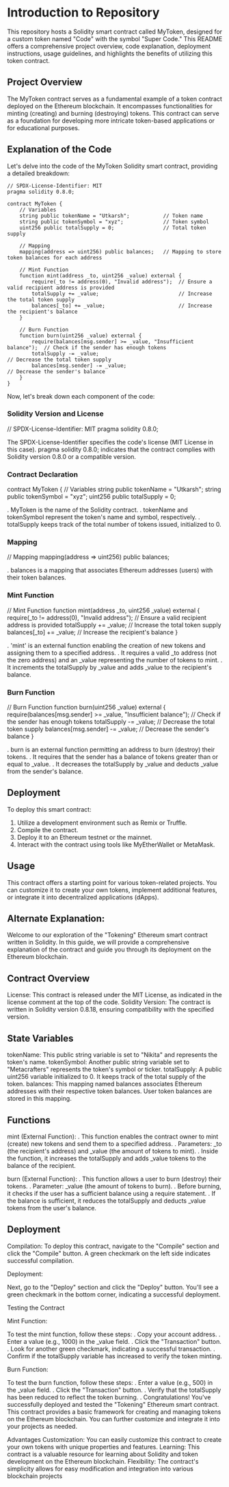 # Introduction to Repository

This repository hosts a Solidity smart contract called MyToken, designed for a custom token named "Code" with the symbol "Super Code." This README offers a comprehensive project overview, code explanation, deployment instructions, usage guidelines, and highlights the benefits of utilizing this token contract.

## Project Overview

The MyToken contract serves as a fundamental example of a token contract deployed on the Ethereum blockchain. It encompasses functionalities for minting (creating) and burning (destroying) tokens. This contract can serve as a foundation for developing more intricate token-based applications or for educational purposes.

## Explanation of the Code

Let's delve into the code of the MyToken Solidity smart contract, providing a detailed breakdown:

```
// SPDX-License-Identifier: MIT
pragma solidity 0.8.0;

contract MyToken {
    // Variables
    string public tokenName = "Utkarsh";           // Token name
    string public tokenSymbol = "xyz";             // Token symbol
    uint256 public totalSupply = 0;                // Total token supply

    // Mapping
    mapping(address => uint256) public balances;   // Mapping to store token balances for each address

    // Mint Function
    function mint(address _to, uint256 _value) external {
        require(_to != address(0), "Invalid address");  // Ensure a valid recipient address is provided
        totalSupply += _value;                          // Increase the total token supply
        balances[_to] += _value;                        // Increase the recipient's balance
    }

    // Burn Function
    function burn(uint256 _value) external {
        require(balances[msg.sender] >= _value, "Insufficient balance");  // Check if the sender has enough tokens
        totalSupply -= _value;                                           // Decrease the total token supply
        balances[msg.sender] -= _value;                                   // Decrease the sender's balance
    }
}
```
Now, let's break down each component of the code:

### Solidity Version and License
// SPDX-License-Identifier: MIT
pragma solidity 0.8.0;

The SPDX-License-Identifier specifies the code's license (MIT License in this case).
pragma solidity 0.8.0; indicates that the contract complies with Solidity version 0.8.0 or a compatible version.

### Contract Declaration
contract MyToken {
    // Variables
    string public tokenName = "Utkarsh";
    string public tokenSymbol = "xyz";
    uint256 public totalSupply = 0;

. MyToken is the name of the Solidity contract.
. tokenName and tokenSymbol represent the token's name and symbol, respectively.
. totalSupply keeps track of the total number of tokens issued, initialized to 0.

### Mapping
// Mapping
mapping(address => uint256) public balances;

. balances is a mapping that associates Ethereum addresses (users) with their token balances.

### Mint Function
// Mint Function
function mint(address _to, uint256 _value) external {
    require(_to != address(0), "Invalid address");  // Ensure a valid recipient address is provided
    totalSupply += _value;                          // Increase the total token supply
    balances[_to] += _value;                        // Increase the recipient's balance
}

. 'mint' is an external function enabling the creation of new tokens and assigning them to a specified address.
. It requires a valid _to address (not the zero address) and an _value representing the number of tokens to mint.
. It increments the totalSupply by _value and adds _value to the recipient's balance.

### Burn Function
// Burn Function
function burn(uint256 _value) external {
    require(balances[msg.sender] >= _value, "Insufficient balance");  // Check if the sender has enough tokens
    totalSupply -= _value;                                           // Decrease the total token supply
    balances[msg.sender] -= _value;                                   // Decrease the sender's balance
}

. burn is an external function permitting an address to burn (destroy) their tokens.
. It requires that the sender has a balance of tokens greater than or equal to _value.
. It decreases the totalSupply by _value and deducts _value from the sender's balance.

## Deployment
To deploy this smart contract:

1. Utilize a development environment such as Remix or Truffle.
2. Compile the contract.
3. Deploy it to an Ethereum testnet or the mainnet.
4. Interact with the contract using tools like MyEtherWallet or MetaMask.

## Usage

This contract offers a starting point for various token-related projects. You can customize it to create your own tokens, implement additional features, or integrate it into decentralized applications (dApps).

## Alternate Explanation:

Welcome to our exploration of the "Tokening" Ethereum smart contract written in Solidity. In this guide, we will provide a comprehensive explanation of the contract and guide you through its deployment on the Ethereum blockchain.

## Contract Overview

License: This contract is released under the MIT License, as indicated in the license comment at the top of the code.
Solidity Version: The contract is written in Solidity version 0.8.18, ensuring compatibility with the specified version.

## State Variables

tokenName: This public string variable is set to "Nikita" and represents the token's name.
tokenSymbol: Another public string variable set to "Metacrafters" represents the token's symbol or ticker.
totalSupply: A public uint256 variable initialized to 0. It keeps track of the total supply of the token.
balances: This mapping named balances associates Ethereum addresses with their respective token balances. User token balances are stored in this mapping.

## Functions

mint (External Function):
. This function enables the contract owner to mint (create) new tokens and send them to a specified address.
. Parameters: _to (the recipient's address) and _value (the amount of tokens to mint).
. Inside the function, it increases the totalSupply and adds _value tokens to the balance of the recipient.

burn (External Function):
. This function allows a user to burn (destroy) their tokens.
. Parameter: _value (the amount of tokens to burn).
. Before burning, it checks if the user has a sufficient balance using a require statement.
. If the balance is sufficient, it reduces the totalSupply and deducts _value tokens from the user's balance.

## Deployment

Compilation:
To deploy this contract, navigate to the "Compile" section and click the "Compile" button. A green checkmark on the left side indicates successful compilation.

Deployment:

Next, go to the "Deploy" section and click the "Deploy" button.
You'll see a green checkmark in the bottom corner, indicating a successful deployment.

Testing the Contract

Mint Function:

To test the mint function, follow these steps:
. Copy your account address.
. Enter a value (e.g., 1000) in the _value field.
. Click the "Transaction" button.
. Look for another green checkmark, indicating a successful transaction.
. Confirm if the totalSupply variable has increased to verify the token minting.

Burn Function:

To test the burn function, follow these steps:
. Enter a value (e.g., 500) in the _value field.
. Click the "Transaction" button.
. Verify that the totalSupply has been reduced to reflect the token burning.
. Congratulations! You've successfully deployed and tested the "Tokening" Ethereum smart contract. This contract provides a basic framework for creating and managing tokens on the Ethereum blockchain. You can further customize and integrate it into your projects as needed.

Advantages
Customization: You can easily customize this contract to create your own tokens with unique properties and features. Learning: This contract is a valuable resource for learning about Solidity and token development on the Ethereum blockchain. Flexibility: The contract's simplicity allows for easy modification and integration into various blockchain projects

